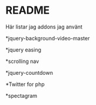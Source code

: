 # README #

Här listar jag addons jag använt

*jquery-background-video-master

*jquery easing

*scrolling nav

*jquery-countdown

*Twitter for php

*spectagram
